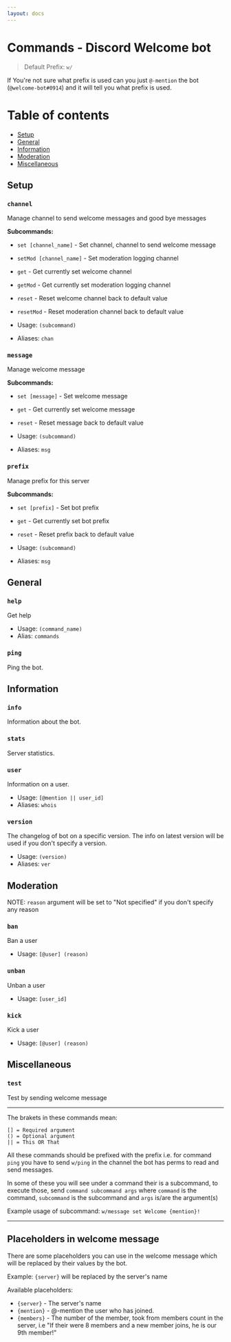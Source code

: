 ```yaml
---
layout: docs
---
```


# Commands - Discord Welcome bot

> Default Prefix: `w/`

If You're not sure what prefix is used can you just `@-mention` the bot (`@welcome-bot#0914`) and it will tell you what prefix is used.

# Table of contents

- [Setup](#setup)
- [General](#general)
- [Information](#information)
- [Moderation](#moderation)
- [Miscellaneous](#miscellaneous)

## Setup

### `channel`

Manage channel to send welcome messages and good bye messages

**Subcommands:**
- `set [channel_name]` - Set channel, channel to send welcome message
- `setMod [channel_name]` - Set moderation logging channel
- `get` - Get currently set welcome channel
- `getMod` - Get currently set moderation logging channel
- `reset` - Reset welcome channel back to default value
- `resetMod` - Reset moderation channel back to default value

- Usage: `(subcommand)`
- Aliases: `chan`

###  `message`

Manage welcome message

**Subcommands:**
- `set [message]` - Set welcome message
- `get` - Get currently set welcome message
- `reset` - Reset message back to default value

- Usage: `(subcommand)`
- Aliases: `msg`

### `prefix`

Manage prefix for this server

**Subcommands:**
- `set [prefix]` - Set bot prefix
- `get` - Get currently set bot prefix
- `reset` - Reset prefix back to default value

- Usage: `(subcommand)`
- Aliases: `msg`

## General

### `help`

Get help

- Usage: `(command_name)`
- Alias: `commands`

### `ping`

Ping the bot.

## Information

### `info`

Information about the bot.

### `stats`

Server statistics.

### `user`

Information on a user.

- Usage: `[@mention || user_id]`
- Aliases: `whois`

### `version`

The changelog of bot on a specific version. The info on latest version will be used if you don't specify a version.

- Usage: `(version)`
- Aliases: `ver`

## Moderation

NOTE: `reason` argument will be set to "Not specified" if you don't specify any reason

### `ban`

Ban a user

- Usage: `[@user] (reason)`

### `unban`

Unban a user

- Usage: `[user_id]`

### `kick`

Kick a user

- Usage: `[@user] (reason)`

## Miscellaneous

### `test`

Test by sending welcome message

- - -

The brakets in these commands mean:
```
[] = Required argument
() = Optional argument
|| = This OR That
```

All these commands should be prefixed with the prefix i.e. for command `ping` you have to send `w/ping` in the channel the bot has perms to read and send messages.

In some of these you will see under a command their is a subcommand, to execute those, send `command subcommand args` where `command` is the command, `subcommand` is the subcommand and `args` is/are the argument(s)

Example usage of subcommand: `w/message set Welcome {mention}!`

- - -

## Placeholders in welcome message
There are some placeholders you can use in the welcome message which will be replaced by their values by the bot.

Example: `{server}` will be replaced by the server's name

Available placeholders:
- `{server}` - The server's name
- `{mention}` - @-mention the user who has joined.
- `{members}` - The number of the member, took from members count in the server, i.e "If their were 8 members and a new member joins, he is our 9th member!"
